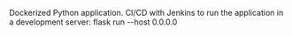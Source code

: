 Dockerized Python application. CI/CD with Jenkins
to run the application in a development server: flask run --host 0.0.0.0


